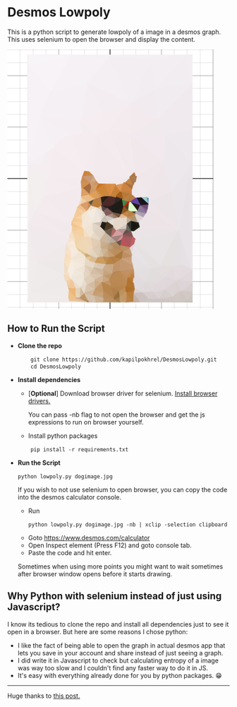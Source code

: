 # Desmos Lowpoly
This is a python script to generate lowpoly of a image in a desmos graph. This uses selenium to open the browser and display the content.

![Preview mage](preview.png)

## How to Run the Script

- **Clone the repo**
    ```
        git clone https://github.com/kapilpokhrel/DesmosLowpoly.git
        cd DesmosLowpoly
    ```
- **Install dependencies**
    - [**Optional**] Download browser driver for selenium.
    [Install browser drivers.](https://www.selenium.dev/documentation/webdriver/getting_started/install_drivers/)
    
        You can pass -nb flag to not open the browser and get the js expressions to run on browser yourself.

    - Install python packages
    ```
        pip install -r requirements.txt
    ```
- **Run the Script**
    ```
    python lowpoly.py dogimage.jpg
    ```
    If you wish to not use selenium to open browser, you can copy the code into the desmos calculator console.
    
    - Run
        ``` 
        python lowpoly.py dogimage.jpg -nb | xclip -selection clipboard 
        ```
    - Goto https://www.desmos.com/calculator
    - Open Inspect element (Press F12) and goto console tab.
    - Paste the code and hit enter.

    Sometimes when using more points you might want to wait sometimes after browser window opens before it starts drawing.

## Why Python with selenium instead of just using Javascript?

I know its tedious to clone the repo and install all dependencies just to see it open in a browser. But here are some reasons I chose python:
- I like the fact of being able to open the graph in actual desmos app that lets you save in your account and share instead of just seeing a graph.
- I did write it in Javascript to check but calculating entropy of a image was way too slow and I couldn't find any faster way to do it in JS.
- It's easy with everything already done for you by python packages. :grin:

----
Huge thanks to [this post.](http://www.degeneratestate.org/posts/2017/May/24/images-to-triangles/)